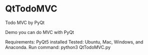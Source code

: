 # QtTodoMVC
Todo MVC by PyQt

Demo you can do MVC with PyQt

Requirements: PyQt5 installed
Tested: Ubuntu, Mac, Windows, and Anaconda.
Run command: python3 QtTodoMVC.py

